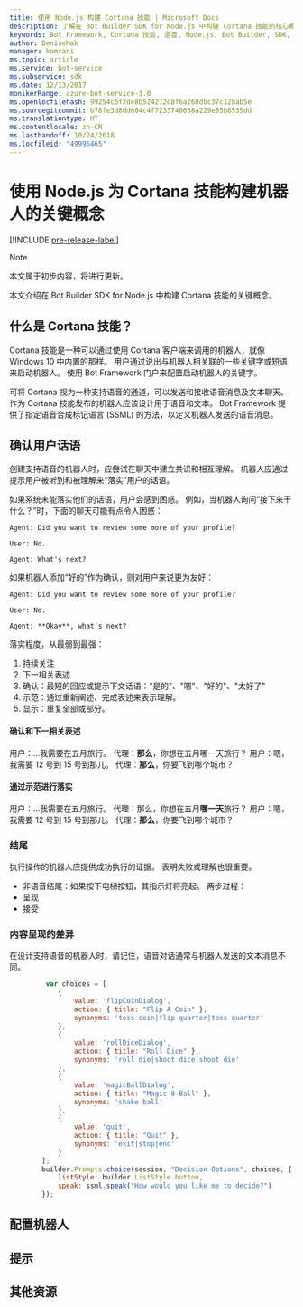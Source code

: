 ```yaml
---
title: 使用 Node.js 构建 Cortana 技能 | Microsoft Docs
description: 了解在 Bot Builder SDK for Node.js 中构建 Cortana 技能的核心概念。
keywords: Bot Framework, Cortana 技能, 语音, Node.js, Bot Builder, SDK, 关键概念, 核心概念
author: DeniseMak
manager: kamrani
ms.topic: article
ms.service: bot-service
ms.subservice: sdk
ms.date: 12/13/2017
monikerRange: azure-bot-service-3.0
ms.openlocfilehash: 99254c5f2de8b524212d8f6a268dbc37c128ab5e
ms.sourcegitcommit: b78fe3d8dd604c4f7233740658a229e85b8535dd
ms.translationtype: HT
ms.contentlocale: zh-CN
ms.lasthandoff: 10/24/2018
ms.locfileid: "49996465"
---
```

# <a name="key-concepts-for-building-a-bot-for-cortana-skills-using-nodejs"></a>使用 Node.js 为 Cortana 技能构建机器人的关键概念
 
[!INCLUDE [pre-release-label](../includes/pre-release-label-v3.md)]

> [!NOTE]
> 本文属于初步内容，将进行更新。

本文介绍在 Bot Builder SDK for Node.js 中构建 Cortana 技能的关键概念。 

## <a name="what-is-a-cortana-skill"></a>什么是 Cortana 技能？
Cortana 技能是一种可以通过使用 Cortana 客户端来调用的机器人，就像 Windows 10 中内置的那样。 用户通过说出与机器人相关联的一些关键字或短语来启动机器人。 使用 Bot Framework 门户来配置启动机器人的关键字。 

可将 Cortana 视为一种支持语音的通道，可以发送和接收语音消息及文本聊天。 作为 Cortana 技能发布的机器人应该设计用于语音和文本。 Bot Framework 提供了指定语音合成标记语言 (SSML) 的方法，以定义机器人发送的语音消息。

## <a name="acknowledge-user-utterances"></a>确认用户话语 

<!-- Establishing conversational understanding -->
<!-- Placeholder: In this section, describe how you have to write your speech to sound natural -->


创建支持语音的机器人时，应尝试在聊天中建立共识和相互理解。 机器人应通过提示用户被听到和被理解来“落实”用户的话语。

如果系统未能落实他们的话语，用户会感到困惑。 例如，当机器人询问“接下来干什么？”时，下面的聊天可能有点令人困惑：

```
Agent: Did you want to review some more of your profile?

User: No.

Agent: What's next?
```

如果机器人添加“好的”作为确认，则对用户来说更为友好：

```
Agent: Did you want to review some more of your profile?

User: No.

Agent: **Okay**, what's next?
```


落实程度，从最弱到最强：
1. 持续关注
2. 下一相关表述
3. 确认：最短的回应或提示下文话语："是的"、"嗯"、"好的"、"太好了"
4. 示范：通过重新阐述、完成表述来表示理解。
5. 显示：重复全部或部分。

#### <a name="acknowledgement-and-next-relevant-contribution"></a>确认和下一相关表述
用户：...我需要在五月旅行。
代理：**那么**，你想在五月哪一天旅行？
用户：嗯，我需要 12 号到 15 号到那儿。
代理：**那么**，你要飞到哪个城市？

#### <a name="grounding-by-demonstration"></a>通过示范进行落实
用户：...我需要在五月旅行。
代理：那么，你想在五月**哪一天**旅行？
用户：嗯，我需要 12 号到 15 号到那儿。
代理：**那么**，你要飞到哪个城市？


### <a name="closure"></a>结尾

执行操作的机器人应提供成功执行的证据。
表明失败或理解也很重要。 
* 非语音结尾：如果按下电梯按钮，其指示灯将亮起。
两步过程：
* 呈现 
* 接受


### <a name="differences-in-content-presentation"></a>内容呈现的差异
在设计支持语音的机器人时，请记住，语音对话通常与机器人发送的文本消息不同。
<!-- If there are differences in what the bot will say, in the text vs the speak fields of a prompt or in a waterfall, for example, discuss them here.

## Speech

You bot uses the **session.say** method to speak to the user. The speak method has three overloads:
* If you pass only one parameter to **session.say**, it can be a text parameter.
* If you pass two parameters to **session.say**, it can take text and SSML.
* If you pass three parameters, the third parameter takes an options structure that specifies all the options you can pass to build an **IMessage** object.

```javascript
var bot = new builder.UniversalBot(connector, function (session) {
    session.say("Hello... I'm a decision making bot.'.", 
        ssml.speak("Hello. I can help you answer all of life's tough questions."));
    session.replaceDialog('rootMenu');
});

```
## Speech in messages

The **IMessage** object provides a **speak** property for SSML. It can be used to play a .wav file.

The **inputHint** property helps indicate to Cortana whether your bot is expecting input. If you're using a built-in prompt, this value is automatically set to the default of **expectingInput**.

The **inputHint** property can take the following values: 
* **expectingInput**: Indicates that the bot is actively expecting a response from the user. Cortana listens for the user to speak into the microphone.
* **acceptingInput**: Indicates that the bot is passively ready for input but is not waiting on a response. Cortana accepts input from the user if the user holds down the microphone button.
* **ignoringInput**: Cortana is ignoring input. Your bot may send this hint if it is actively processing a request and will ignore input from users until the request is complete.

Prompts can take a `speak:` or `retrySpeak` option.

```javascript
        builder.Prompts.choice(session, "Decision Options", choices, {
            listStyle: builder.ListStyle.button,
            speak: ssml.speak("How would you like me to decide?")
        });
```

Prompts.number has *ordinal support*, meaning that you can say "the last", "the first", "the next-to-last" to choose an item in a list.




## Using synonyms

<!-- Axl Rose example -->     
```javascript   
         var choices = [
            { 
                value: 'flipCoinDialog',
                action: { title: "Flip A Coin" },
                synonyms: 'toss coin|flip quarter|toss quarter'
            },
            {
                value: 'rollDiceDialog',
                action: { title: "Roll Dice" },
                synonyms: 'roll die|shoot dice|shoot die'
            },
            {
                value: 'magicBallDialog',
                action: { title: "Magic 8-Ball" },
                synonyms: 'shake ball'
            },
            {
                value: 'quit',
                action: { title: "Quit" },
                synonyms: 'exit|stop|end'
            }
        ];
        builder.Prompts.choice(session, "Decision Options", choices, {
            listStyle: builder.ListStyle.button,
            speak: ssml.speak("How would you like me to decide?")
        });
```


## <a name="configuring-your-bot"></a>配置机器人

## <a name="prompts"></a>提示


## <a name="additional-resources"></a>其他资源

[CortanaGetstarted]: /cortana/getstarted
[SSMLRef]: https://msdn.microsoft.com/en-us/library/hh378377(v=office.14).aspx
